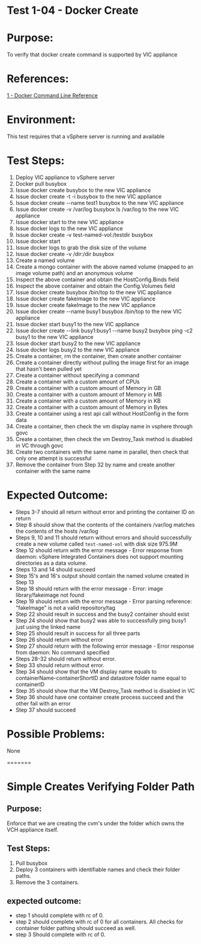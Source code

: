 Test 1-04 - Docker Create
=======

# Purpose:
To verify that docker create command is supported by VIC appliance

# References:
[1 - Docker Command Line Reference](https://docs.docker.com/engine/reference/commandline/create/)

# Environment:
This test requires that a vSphere server is running and available

# Test Steps:
1. Deploy VIC appliance to vSphere server
2. Docker pull busybox
3. Issue docker create busybox to the new VIC appliance
4. Issue docker create -t -i busybox to the new VIC appliance
5. Issue docker create --name test1 busybox to the new VIC appliance
6. Issue docker create -v /var/log busybox ls /var/log to the new VIC appliance
7. Issue docker start <containerID> to the new VIC appliance
8. Issue docker logs <containerID> to the new VIC appliance
9. Issue docker create -v test-named-vol:/testdir busybox
10. Issue docker start <containerID>
11. Issue docker logs <containerID> to grab the disk size of the volume
12. Issue docker create -v /dir:/dir busybox
13. Create a named volume
14. Create a mongo container with the above named volume (mapped to an image volume path) and an anonymous volume
15. Inspect the above container and obtain the HostConfig.Binds field
16. Inspect the above container and obtain the Config.Volumes field
17. Issue docker create busybox /bin/top to the new VIC appliance
18. Issue docker create fakeimage to the new VIC appliance
19. Issue docker create fakeImage to the new VIC appliance
20. Issue docker create --name busy1 busybox /bin/top to the new VIC appliance
21. Issue docker start busy1 to the new VIC appliance
22. Issue docker create --link busy1:busy1 --name busy2 busybox ping -c2 busy1 to the new VIC appliance
23. Issue docker start busy2 to the new VIC appliance
24. Issue docker logs busy2 to the new VIC appliance
25. Create a container, rm the container, then create another container
26. Create a container directly without pulling the image first for an image that hasn't been pulled yet
27. Create a container without specifying a command
28. Create a container with a custom amount of CPUs
29. Create a container with a custom amount of Memory in GB
30. Create a container with a custom amount of Memory in MB
31. Create a container with a custom amount of Memory in KB
32. Create a container with a custom amount of Memory in Bytes
33. Create a container using a rest api call without HostConfig in the form data
34. Create a container, then check the vm display name in vsphere through govc
35. Create a container, then check the vm Destroy_Task method is disabled in VC through govc
36. Create two containers with the same name in parallel, then check that only one attempt is successful
37. Remove the container from Step 32 by name and create another container with the same name

# Expected Outcome:
* Steps 3-7 should all return without error and printing the container ID on return
* Step 8 should show that the contents of the containers /var/log matches the contents of the hosts /var/log
* Steps 9, 10 and 11 should return without errors and should successfully create a new volume called `test-named-vol` with disk size 975.9M
* Step 12 should return with the error message - Error response from daemon: vSphere Integrated Containers does not support mounting directories as a data volume.
* Steps 13 and 14 should succeed
* Step 15's and 16's output should contain the named volume created in Step 13
* Step 18 should return with the error message - Error: image library/fakeimage not found
* Step 19 should return with the error message - Error parsing reference: "fakeImage" is not a valid repository/tag
* Step 22 should result in success and the busy2 container should exist
* Step 24 should show that busy2 was able to successfully ping busy1 just using the linked name
* Step 25 should result in success for all three parts
* Step 26 should return without error
* Step 27 should return with the following error message - Error response from daemon: No command specified
* Steps 28-32 should return without error.
* Step 33 should return without error.
* Step 34 should show that the VM display name equals to containerName-containerShortID and datastore folder name equal to containerID
* Step 35 should show that the VM Destroy_Task method is disabled in VC
* Step 36 should have one container create process succeed and the other fail with an error
* Step 37 should succeed

# Possible Problems:
None

=======

# Simple Creates Verifying Folder Path

## Purpose:
Enforce that we are creating the cvm's under the folder which owns the VCH appliance itself. 

## Test Steps:
1. Pull busybox
2. Deploy 3 containers with identifiable names and check their folder paths.
3. Remove the 3 containers.

## expected outcome: 
* step 1 should complete with rc of 0.
* step 2 should complete with rc of 0 for all containers. All checks for container folder pathing should succeed as well.
* step 3 Should complete with rc of 0. 
